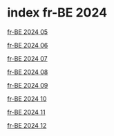 # index fr-BE 2024

<a href="./05">fr-BE 2024 05</a>

<a href="./06">fr-BE 2024 06</a>

<a href="./07">fr-BE 2024 07</a>

<a href="./08">fr-BE 2024 08</a>

<a href="./09">fr-BE 2024 09</a>

<a href="./10">fr-BE 2024 10</a>

<a href="./11">fr-BE 2024 11</a>

<a href="./12">fr-BE 2024 12</a>
